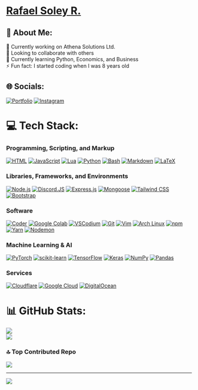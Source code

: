 # [Rafael Soley R.](https://rsrdev.com)

## 👋 About Me:
🔭 Currently working on Athena Solutions Ltd.<br>👯 Looking to collaborate with others<br>🌱 Currently learning Python, Economics, and Business<br>⚡ Fun fact: I started coding when I was 8 years old

## 🌐 Socials:
[![Portfolio](https://img.shields.io/badge/Portfolio-3124ca.svg?logo=rive&logoColor=white&style=for-the-badge)](https://rsrdev.com) [![Instagram](https://img.shields.io/badge/Instagram-E4405F.svg?logo=instagram&logoColor=white&style=for-the-badge)](https://instagram.com/rsoleyyy)

# 💻 Tech Stack:
### Programming, Scripting, and Markup

[![HTML](https://img.shields.io/badge/HTML-E34F26?style=for-the-badge&logo=html5&logoColor=white)](https://developer.mozilla.org/en-US/docs/Web/HTML)  [![JavaScript](https://img.shields.io/badge/JavaScript-F7DF1E?style=for-the-badge&logo=javascript&logoColor=black)](https://developer.mozilla.org/en-US/docs/Web/JavaScript)  [![Lua](https://img.shields.io/badge/Lua-2C2D72?style=for-the-badge&logo=lua&logoColor=white)](https://www.lua.org/)  [![Python](https://img.shields.io/badge/Python-3776AB?style=for-the-badge&logo=python&logoColor=white)](https://www.python.org/)  [![Bash](https://img.shields.io/badge/Bash-4EAA25?style=for-the-badge&logo=gnu-bash&logoColor=white)](https://www.gnu.org/software/bash/)  [![Markdown](https://img.shields.io/badge/Markdown-000000?style=for-the-badge&logo=markdown&logoColor=white)](https://www.markdownguide.org/)  [![LaTeX](https://img.shields.io/badge/latex-%23008080.svg?style=for-the-badge&logo=latex&logoColor=white)](https://www.latex-project.org/)  

### Libraries, Frameworks, and Environments

[![Node.js](https://img.shields.io/badge/Node.js-339933?style=for-the-badge&logo=node.js&logoColor=white)](https://nodejs.org/)  [![Discord.JS](https://img.shields.io/badge/Discord.JS-0096ff?style=for-the-badge&logo=discord&logoColor=white)](https://discord.js.org)  [![Express.js](https://img.shields.io/badge/Express.js-000000?style=for-the-badge&logo=express&logoColor=white)](https://expressjs.com/)  [![Mongoose](https://img.shields.io/badge/Mongoose-880000?style=for-the-badge&logo=mongodb&logoColor=white)](https://mongoosejs.com/)  [![Tailwind CSS](https://img.shields.io/badge/Tailwind_CSS-38B2AC?style=for-the-badge&logo=tailwind-css&logoColor=white)](https://tailwindcss.com/)  [![Bootstrap](https://img.shields.io/badge/Bootstrap-7952B3?style=for-the-badge&logo=bootstrap&logoColor=white)](https://getbootstrap.com/)  

### Software

[![Coder](https://img.shields.io/badge/Coder-3B275F?style=for-the-badge&logo=coder&logoColor=white)](https://coder.com/)  [![Google Colab](https://img.shields.io/badge/Google_Colab-F9AB00?style=for-the-badge&logo=google-colab&logoColor=white)](https://colab.research.google.com/)  [![VSCodium](https://img.shields.io/badge/VSCodium-2F80ED?style=for-the-badge&logo=vscodium&logoColor=white)](https://vscodium.com/)  [![Git](https://img.shields.io/badge/Git-F05032?style=for-the-badge&logo=git&logoColor=white)](https://git-scm.com/)  [![Vim](https://img.shields.io/badge/Vim-019733?style=for-the-badge&logo=vim&logoColor=white)](https://www.vim.org/)  [![Arch Linux](https://img.shields.io/badge/Arch_Linux-1793D1?style=for-the-badge&logo=archlinux&logoColor=white)](https://www.archlinux.org/)  [![npm](https://img.shields.io/badge/npm-CB3837?style=for-the-badge&logo=npm&logoColor=white)](https://www.npmjs.com/)  [![Yarn](https://img.shields.io/badge/Yarn-2C8EBB?style=for-the-badge&logo=yarn&logoColor=white)](https://yarnpkg.com/)  [![Nodemon](https://img.shields.io/badge/NODEMON-%23323330.svg?style=for-the-badge&logo=nodemon&logoColor=%BBDEAD)](https://nodemon.io/)  

### Machine Learning & AI

[![PyTorch](https://img.shields.io/badge/PyTorch-EE4C2C?style=for-the-badge&logo=pytorch&logoColor=white)](https://www.pytorch.org/)  [![scikit-learn](https://img.shields.io/badge/scikit--learn-F7931E?style=for-the-badge&logo=scikit-learn&logoColor=white)](https://scikit-learn.org/)  [![TensorFlow](https://img.shields.io/badge/TensorFlow-FF6F00?style=for-the-badge&logo=tensorflow&logoColor=white)](https://www.tensorflow.org/)  [![Keras](https://img.shields.io/badge/Keras-D00000?style=for-the-badge&logo=keras&logoColor=white)](https://keras.io/)  [![NumPy](https://img.shields.io/badge/NumPy-7b66ee?style=for-the-badge&logo=numpy&logoColor=white)](https://numpy.org/)  [![Pandas](https://img.shields.io/badge/pandas-%23150458.svg?style=for-the-badge&logo=pandas&logoColor=white)](https://pandas.pydata.org/)  

### Services

[![Cloudflare](https://img.shields.io/badge/Cloudflare-F38020?style=for-the-badge&logo=Cloudflare&logoColor=white)](https://cloudflare.com/)  [![Google Cloud](https://img.shields.io/badge/GoogleCloud-%234285F4.svg?style=for-the-badge&logo=google-cloud&logoColor=white)](https://cloud.google.com/)  [![DigitalOcean](https://img.shields.io/badge/DigitalOcean-%230167ff.svg?style=for-the-badge&logo=digitalOcean&logoColor=white)](https://digitalocean.com/)  

# 📊 GitHub Stats:
![](https://github-readme-stats.vercel.app/api?username=rsley&theme=radical&hide_border=true&include_all_commits=false&count_private=true)<br/>
![](https://github-readme-streak-stats.herokuapp.com/?user=rsley&theme=radical&hide_border=true)<br/>

### 🔝 Top Contributed Repo
![](https://github-contributor-stats.vercel.app/api?username=rsley&limit=5&theme=radical&combine_all_yearly_contributions=true&hide_border=true)

---
[![](https://visitcount.itsvg.in/api?id=rsley&icon=2&color=0)](https://visitcount.itsvg.in)

  <!-- ## 💰 You can help me by Donating -->
  <!--[![PayPal](https://img.shields.io/badge/PayPal-00457C?style=for-the-badge&logo=paypal&logoColor=white)](https://paypal.me/rsoley0) -->
